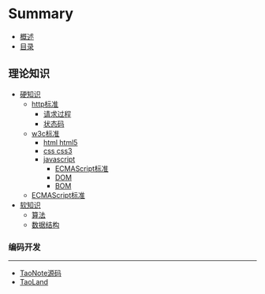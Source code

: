 # Summary

* [概述](README.md)
* [目录](./doc/index.md)

## 理论知识
* [硬知识]()
    * [http标准]()
        * [请求过程](doc/core/jurisdiction/organization/organization.md)
        * [状态码](doc/core/jurisdiction/organization/organization.md)
    * [w3c标准]()
        * [html html5]()
        * [css css3]()
        * [javascript]()
            * [ECMAScript标准](doc/core/jurisdiction/organization/organization.md)
            * [DOM](doc/core/jurisdiction/organization/organization.md)
            * [BOM](doc/core/jurisdiction/organization/organization.md)
    * [ECMAScript标准]()
* [软知识]()
  * [算法]()
  * [数据结构]()

### 编码开发

---

* [TaoNote源码](https://github.com/bestRenekton/taoNote)
* [TaoLand](https://www.yangyuetao.cn)